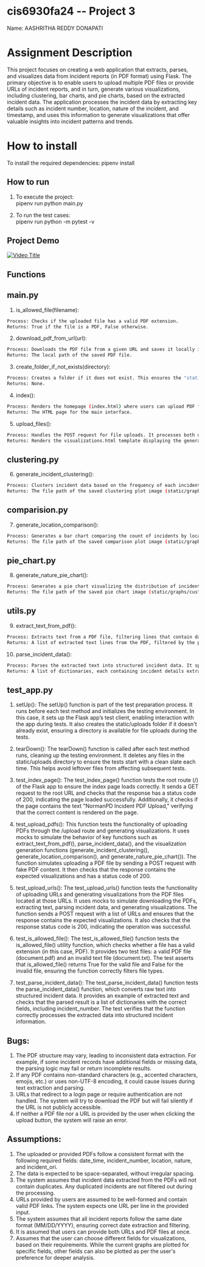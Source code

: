 # cis6930fa24 -- Project 3

Name: AASHRITHA REDDY DONAPATI

# Assignment Description
This project focuses on creating a web application that extracts, parses, and visualizes data from incident reports (in PDF format) using Flask. The primary objective is to enable users to upload multiple PDF files or provide URLs of incident reports, and in turn, generate various visualizations, including clustering, bar charts, and pie charts, based on the extracted incident data. The application processes the incident data by extracting key details such as incident number, location, nature of the incident, and timestamp, and uses this information to generate visualizations that offer valuable insights into incident patterns and trends.

# How to install
To install the required dependencies:  pipenv install

## How to run

1. To execute the project:  
pipenv run python main.py

2. To run the test cases:  
pipenv run python -m pytest -v   

## Project Demo

[![Video Title](https://img.youtube.com/vi/6QddLXCIe-w/0.jpg)](https://www.youtube.com/watch?v=6QddLXCIe-w)

## Functions

## main.py

1. is_allowed_file(filename):
```sh
Process: Checks if the uploaded file has a valid PDF extension.
Returns: True if the file is a PDF, False otherwise.
```
2. download_pdf_from_url(url):
```sh
Process: Downloads the PDF file from a given URL and saves it locally in the "static/uploads" folder.
Returns: The local path of the saved PDF file.
```
3. create_folder_if_not_exists(directory):
```sh
Process: Creates a folder if it does not exist. This ensures the "static/uploads" directory is available to store the uploaded files.
Returns: None.
```
4. index():
```sh
Process: Renders the homepage (index.html) where users can upload PDF files or provide URLs for incident reports.
Returns: The HTML page for the main interface.
```
5. upload_files():
```sh
Process: Handles the POST request for file uploads. It processes both uploaded PDF files and URLs. For each PDF (either uploaded or downloaded from a URL), the text is extracted, parsed into incident records, and visualizations are generated.
Returns: Renders the visualizations.html template displaying the generated clustering image, comparison chart, and pie chart.
```
## clustering.py

6. generate_incident_clustering():
```sh
Process: Clusters incident data based on the frequency of each incident type (nature) using KMeans and generates a scatter plot to visualize the clustering.
Returns: The file path of the saved clustering plot image (static/graphs/clustering.png).
```
## comparision.py

7. generate_location_comparison():
```sh
Process: Generates a bar chart comparing the count of incidents by location. It first counts the incidents per location and then visualizes the result in a bar chart. The chart is saved as an image for display.
Returns: The file path of the saved comparison plot image (static/graphs/comparison.png).
```
## pie_chart.py

8. generate_nature_pie_chart():
```sh
Process: Generates a pie chart visualizing the distribution of incidents by their nature. It first counts the occurrences of each unique nature in the incident data, and then creates a pie chart to represent this distribution. The chart is saved as an image for display.
Returns: The file path of the saved pie chart image (static/graphs/custom.png).
```
## utils.py

9. extract_text_from_pdf():
```sh
Process: Extracts text from a PDF file, filtering lines that contain date information in the format MM/DD/YYYY. The text is extracted from each page of the PDF, and only lines containing dates are retained for further processing.
Returns: A list of extracted text lines from the PDF, filtered by the presence of a date.
```
10. parse_incident_data():
```sh
Process: Parses the extracted text into structured incident data. It splits each line based on multiple spaces and extracts relevant details such as date_time, incident_number, location, nature, and incident_ori into a dictionary format.
Returns: A list of dictionaries, each containing incident details extracted from the text.
```
## test_app.py

1. setUp(): The setUp() function is part of the test preparation process. It runs before each test method and initializes the testing environment. In this case, it sets up the Flask app’s test client, enabling interaction with the app during tests. It also creates the static/uploads folder if it doesn't already exist, ensuring a directory is available for file uploads during the tests.

2. tearDown(): The tearDown() function is called after each test method runs, cleaning up the testing environment. It deletes any files in the static/uploads directory to ensure the tests start with a clean slate each time. This helps avoid leftover files from affecting subsequent tests.

3. test_index_page(): The test_index_page() function tests the root route (/) of the Flask app to ensure the index page loads correctly. It sends a GET request to the root URL and checks that the response has a status code of 200, indicating the page loaded successfully. Additionally, it checks if the page contains the text "NormanPD Incident PDF Upload," verifying that the correct content is rendered on the page.

4. test_upload_pdfs(): This function tests the functionality of uploading PDFs through the /upload route and generating visualizations. It uses mocks to simulate the behavior of key functions such as extract_text_from_pdf(), parse_incident_data(), and the visualization generation functions (generate_incident_clustering(), generate_location_comparison(), and generate_nature_pie_chart()). The function simulates uploading a PDF file by sending a POST request with fake PDF content. It then checks that the response contains the expected visualizations and has a status code of 200.

5. test_upload_urls(): The test_upload_urls() function tests the functionality of uploading URLs and generating visualizations from the PDF files located at those URLs. It uses mocks to simulate downloading the PDFs, extracting text, parsing incident data, and generating visualizations. The function sends a POST request with a list of URLs and ensures that the response contains the expected visualizations. It also checks that the response status code is 200, indicating the operation was successful.

6. test_is_allowed_file(): The test_is_allowed_file() function tests the is_allowed_file() utility function, which checks whether a file has a valid extension (in this case, PDF). It provides two test files: a valid PDF file (document.pdf) and an invalid text file (document.txt). The test asserts that is_allowed_file() returns True for the valid file and False for the invalid file, ensuring the function correctly filters file types.

7. test_parse_incident_data(): The test_parse_incident_data() function tests the parse_incident_data() function, which converts raw text into structured incident data. It provides an example of extracted text and checks that the parsed result is a list of dictionaries with the correct fields, including incident_number. The test verifies that the function correctly processes the extracted data into structured incident information.

## Bugs:
1. The PDF structure may vary, leading to inconsistent data extraction. For example, if some incident records have additional fields or missing data, the parsing logic may fail or return incomplete results.
2. If any PDF contains non-standard characters (e.g., accented characters, emojis, etc.) or uses non-UTF-8 encoding, it could cause issues during text extraction and parsing.
3. URLs that redirect to a login page or require authentication are not handled. The system will try to download the PDF but will fail silently if the URL is not publicly accessible.
4. If neither a PDF file nor a URL is provided by the user when clicking the upload button, the system will raise an error.

## Assumptions:

1. The uploaded or provided PDFs follow a consistent format with the following required fields: date_time, incident_number, location, nature, and incident_ori.
2. The data is expected to be space-separated, without irregular spacing.
3. The system assumes that incident data extracted from the PDFs will not contain duplicates. Any duplicated incidents are not filtered out during the processing.
4. URLs provided by users are assumed to be well-formed and contain valid PDF links. The system expects one URL per line in the provided input.
5. The system assumes that all incident reports follow the same date format (MM/DD/YYYY), ensuring correct date extraction and filtering.
6. It is assumed that users can provide both URLs and PDF files at once. 
7. Assumes that the user can choose different fields for visualizations, based on their requirements. While the current graphs are plotted for specific fields, other fields can also be plotted as per the user's preference for deeper analysis.
